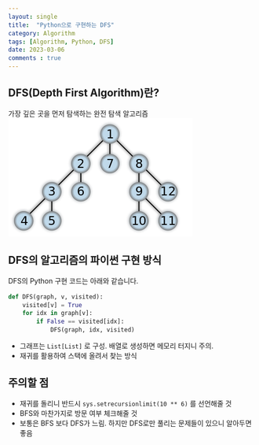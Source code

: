 ```yaml
---
layout: single
title:  "Python으로 구현하는 DFS"
category: Algorithm
tags: [Algorithm, Python, DFS]
date: 2023-03-06
comments : true
---
```


## DFS(Depth First Algorithm)란?
가장 깊은 곳을 먼저 탐색하는 완전 탐색 알고리즘
![DFS](/assets/img/375px-Depth-first-tree.png)

## DFS의 알고리즘의 파이썬 구현 방식
DFS의 Python 구현 코드는 아래와 같습니다.
```python
def DFS(graph, v, visited):
    visited[v] = True
    for idx in graph[v]:
        if False == visited[idx]:
            DFS(graph, idx, visited)
```

* 그래프는 `List[List]` 로 구성. 배열로 생성하면 메모리 터지니 주의.
* 재귀를 활용하여 스택에 올려서 찾는 방식

## 주의할 점
* 재귀를 돌리니 반드시 `sys.setrecursionlimit(10 ** 6)` 를 선언해줄 것
* BFS와 마찬가지로 방문 여부 체크해줄 것
* 보통은 BFS 보다 DFS가 느림. 하지만 DFS로만 풀리는 문제들이 있으니 알아두면 좋음
